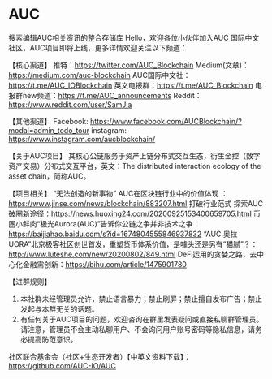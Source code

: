 # AUC
搜索编辑AUC相关资讯的整合存储库
Hello，欢迎各位小伙伴加入AUC 国际中文社区，AUC项目即将上线，更多详情欢迎关注以下频道：
 
【核心渠道】
推特：https://twitter.com/AUC_Blockchain
Medium(文章)：https://medium.com/auc-blockchain
AUC国际中文社：https://t.me/AUC_IOBlockchain
英文电报群：https://t.me/AUC_Blockchain
电报群new频道：https://t.me/AUC_announcements
Reddit：https://www.reddit.com/user/SamJia
 
【其他渠道】
Facebook: https://www.facebook.com/AUCBlockchain/?modal=admin_todo_tour
instagram: https://www.instagram.com/aucblockchain/
 
【关于AUC项目】
其核心公链服务于资产上链分布式交互生态，衍生金控（数字资产交易）分布式交互平台，英文：The distributed interaction ecology of the asset chain，简称AUC。
 
【项目相关】
“无法创造的新事物” AUC在区块链行业中的价值体现 ： https://www.jinse.com/news/blockchain/883207.html
打破行业范式 探索AUC破圈新途径：https://news.huoxing24.com/20200925153400659705.html
币圈小鲜肉“极光Aurora(AUC)”告诉你公链之争并非技术之争：https://baijiahao.baidu.com/s?id=1674804555846937832
“AUC.奥拉UORA”北京极客社区创世首发，重塑货币体系价值，是噱头还是另有“猫腻”？： http://www.luteshe.com/new/20200802/849.html
DeFi运用的贪婪之路，去中心化金融需创新：https://bihu.com/article/1475901780
 
【进群规则】
1. 本社群未经管理员允许，禁止语言暴力；禁止刷屏；禁止擅自发布广告；禁止发起与本群无关的话题。
2. 有任何关于AUC项目的问题，欢迎咨询在群里发表疑问或直接私聊群管理员。请注意，管理员不会主动私聊用户、不会询问用户账号密码等隐私信息，请务必提高防范意识。

社区联合基金会（社区+生态开发者）【中英文资料下载】：https://github.com/AUC-IO/AUC
